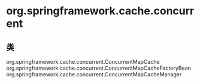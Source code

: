 # org.springframework.cache.concurrent

## 类

org.springframework.cache.concurrent.ConcurrentMapCache
org.springframework.cache.concurrent.ConcurrentMapCacheFactoryBean
org.springframework.cache.concurrent.ConcurrentMapCacheManager




